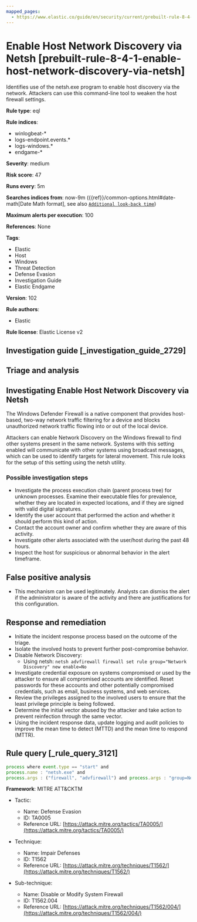 ```yaml
---
mapped_pages:
  - https://www.elastic.co/guide/en/security/current/prebuilt-rule-8-4-1-enable-host-network-discovery-via-netsh.html
---
```


# Enable Host Network Discovery via Netsh [prebuilt-rule-8-4-1-enable-host-network-discovery-via-netsh]

Identifies use of the netsh.exe program to enable host discovery via the network. Attackers can use this command-line tool to weaken the host firewall settings.

**Rule type**: eql

**Rule indices**:

* winlogbeat-*
* logs-endpoint.events.*
* logs-windows.*
* endgame-*

**Severity**: medium

**Risk score**: 47

**Runs every**: 5m

**Searches indices from**: now-9m ({{ref}}/common-options.html#date-math[Date Math format], see also [`Additional look-back time`](docs-content://solutions/security/detect-and-alert/create-detection-rule.md#rule-schedule))

**Maximum alerts per execution**: 100

**References**: None

**Tags**:

* Elastic
* Host
* Windows
* Threat Detection
* Defense Evasion
* Investigation Guide
* Elastic Endgame

**Version**: 102

**Rule authors**:

* Elastic

**Rule license**: Elastic License v2

## Investigation guide [_investigation_guide_2729]

## Triage and analysis

## Investigating Enable Host Network Discovery via Netsh

The Windows Defender Firewall is a native component that provides host-based, two-way network traffic filtering for a
device and blocks unauthorized network traffic flowing into or out of the local device.

Attackers can enable Network Discovery on the Windows firewall to find other systems present in the same network. Systems
with this setting enabled will communicate with other systems using broadcast messages, which can be used to identify
targets for lateral movement. This rule looks for the setup of this setting using the netsh utility.

### Possible investigation steps

- Investigate the process execution chain (parent process tree) for unknown processes. Examine their executable files
for prevalence, whether they are located in expected locations, and if they are signed with valid digital signatures.
- Identify the user account that performed the action and whether it should perform this kind of action.
- Contact the account owner and confirm whether they are aware of this activity.
- Investigate other alerts associated with the user/host during the past 48 hours.
- Inspect the host for suspicious or abnormal behavior in the alert timeframe.

## False positive analysis

- This mechanism can be used legitimately. Analysts can dismiss the alert if the administrator is aware of the activity
and there are justifications for this configuration.

## Response and remediation

- Initiate the incident response process based on the outcome of the triage.
- Isolate the involved hosts to prevent further post-compromise behavior.
- Disable Network Discovery:
    - Using netsh: `netsh advfirewall firewall set rule group="Network Discovery" new enable=No`
- Investigate credential exposure on systems compromised or used by the attacker to ensure all compromised accounts are
identified. Reset passwords for these accounts and other potentially compromised credentials, such as email, business
systems, and web services.
- Review the privileges assigned to the involved users to ensure that the least privilege principle is being followed.
- Determine the initial vector abused by the attacker and take action to prevent reinfection through the same vector.
- Using the incident response data, update logging and audit policies to improve the mean time to detect (MTTD) and the
mean time to respond (MTTR).

## Rule query [_rule_query_3121]

```js
process where event.type == "start" and
process.name : "netsh.exe" and
process.args : ("firewall", "advfirewall") and process.args : "group=Network Discovery" and process.args : "enable=Yes"
```

**Framework**: MITRE ATT&CKTM

* Tactic:

    * Name: Defense Evasion
    * ID: TA0005
    * Reference URL: [https://attack.mitre.org/tactics/TA0005/](https://attack.mitre.org/tactics/TA0005/)

* Technique:

    * Name: Impair Defenses
    * ID: T1562
    * Reference URL: [https://attack.mitre.org/techniques/T1562/](https://attack.mitre.org/techniques/T1562/)

* Sub-technique:

    * Name: Disable or Modify System Firewall
    * ID: T1562.004
    * Reference URL: [https://attack.mitre.org/techniques/T1562/004/](https://attack.mitre.org/techniques/T1562/004/)



